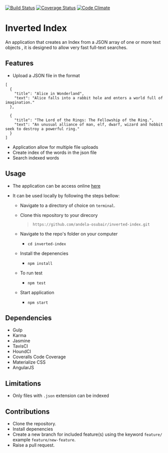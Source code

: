 [![Build Status](https://travis-ci.org/andela-osubair/inverted-index.svg?branch=master)](https://travis-ci.org/andela-osubair/inverted-index)
[![Coverage Status](https://coveralls.io/repos/github/andela-osubair/inverted-index/badge.svg?branch=master)](https://coveralls.io/github/andela-osubair/inverted-index?branch=master)
[![Code Climate](https://codeclimate.com/github/andela-osubair/inverted-index/badges/gpa.svg)](https://codeclimate.com/github/andela-osubair/inverted-index)
# Inverted Index

An application that creates an Index from a JSON array of one or more text objects , it is designed to allow very fast full-text searches.

## Features
  * Upload a JSON file in the format
  ```
  [
    {
      "title": "Alice in Wonderland",
      "text": "Alice falls into a rabbit hole and enters a world full of imagination."
    },

    {
      "title": "The Lord of the Rings: The Fellowship of the Ring.",
      "text": "An unusual alliance of man, elf, dwarf, wizard and hobbit seek to destroy a powerful ring."
    }
  ]
  ```
  * Application allow for multiple file uploads
  * Create index of the words in the json file
  * Search indexed words

## Usage
* The application can be access online [here](https://osubair-inverted-index.herokuapp.com/)

* It can be used locally by following the steps bellow:
  * Navigate to a directory of choice on `terminal`.
  * Clone this repository to your direcory
    > `https://github.com/andela-osubair/inverted-index.git`

  * Navigate to the repo's folder on your computer
    * `cd inverted-index`
  * Install the depenencies
    * `npm install`
  * To run test
    * `npm test`
  * Start application
    * `npm start`

## Dependencies
  * Gulp
  * Karma
  * Jasmine
  * TavisCI
  * HoundCI
  * Coveralls Code Coverage
  * Materialize CSS
  * AngularJS

## Limitations
  * Only files with `.json` extension can be indexed

## Contributions
  * Clone the repository.
  * Install depenencies
  * Create a new branch for included feature(s) using the keyword `feature/` example `feature/new-feature`.
  * Raise a pull request.